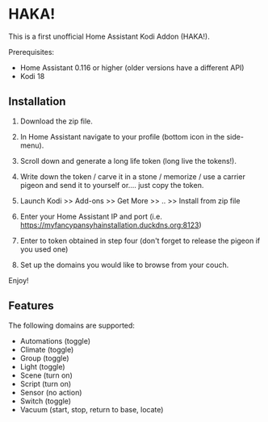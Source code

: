 # HAKA!

This is a first unofficial Home Assistant Kodi Addon (HAKA!).

Prerequisites:
- Home Assistant 0.116 or higher (older versions have a different API)
- Kodi 18

## Installation

1. Download the zip file.

2. In Home Assistant navigate to your profile (bottom icon in the side-menu).

3. Scroll down and generate a long life token (long live the tokens!).

4. Write down the token / carve it in a stone / memorize / use a carrier pigeon and send it to yourself or.... just copy the token.

5. Launch Kodi >> Add-ons >> Get More >> .. >> Install from zip file

6. Enter your Home Assistant IP and port (i.e. https://myfancypansyhainstallation.duckdns.org:8123)

7. Enter to token obtained in step four (don't forget to release the pigeon if you used one)

8. Set  up the domains you would like to browse from your couch. 

Enjoy!

## Features

The following domains are supported:
- Automations (toggle)
- Climate (toggle)
- Group (toggle) 
- Light (toggle)
- Scene (turn on)
- Script (turn on)
- Sensor (no action)
- Switch (toggle)
- Vacuum (start, stop, return to base, locate)

